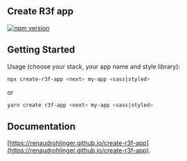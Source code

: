 ## Create R3f app

[![npm version](https://badge.fury.io/js/create-r3f-app.svg)](https://badge.fury.io/js/create-r3f-app)


## Getting Started

Usage (choose your stack, your app name and style library):

```bash
npx create-r3f-app <next> my-app <sass|styled>
```

or

```bash
yarn create r3f-app <next> my-app <sass|styled>
```

## Documentation

[https://renaudrohlinger.github.io/create-r3f-app](https://renaudrohlinger.github.io/create-r3f-app).

